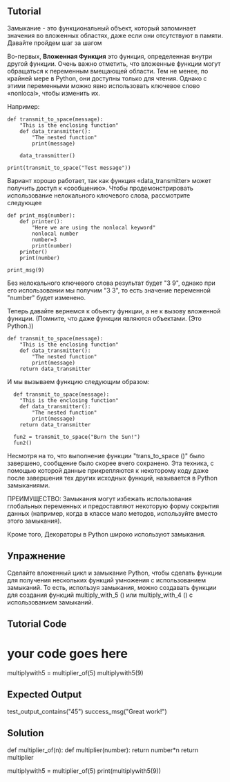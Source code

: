 Tutorial
--------

Замыкание - это функциональный объект, который запоминает значения во вложенных областях, даже если они отсутствуют в памяти. Давайте пройдем шаг за шагом

Во-первых, **Вложенная Функция** это функция, определенная внутри другой функции. Очень важно отметить, что вложенные функции могут обращаться к переменным вмещающей области. Тем не менее, по крайней мере в Python, они доступны только для чтения. Однако с этими переменными можно явно использовать ключевое слово «nonlocal», чтобы изменить их.

Например:

    def transmit_to_space(message):
        "This is the enclosing function"
        def data_transmitter():
            "The nested function"
            print(message)
    
        data_transmitter()
    
    print(transmit_to_space("Test message"))

Вариант хорошо работает, так как функция «data_transmitter» может получить доступ к «сообщению». Чтобы продемонстрировать использование нелокального ключевого слова, рассмотрите следующее

    def print_msg(number):
        def printer():
            "Here we are using the nonlocal keyword"
            nonlocal number
            number=3
            print(number)
        printer()
        print(number)
    
    print_msg(9)

Без нелокального ключевого слова результат будет "3 9", однако при его использовании мы получим "3 3", то есть значение переменной "number" будет изменено.

Теперь давайте вернемся к объекту функции, а не к вызову вложенной функции. (Помните, что даже функции являются объектами. (Это Python.))

    def transmit_to_space(message):
        "This is the enclosing function"
        def data_transmitter():
            "The nested function"
            print(message)
        return data_transmitter

И мы вызываем функцию следующим образом:


      def transmit_to_space(message):
        "This is the enclosing function"
        def data_transmitter():
            "The nested function"
            print(message)
        return data_transmitter
        
  	  fun2 = transmit_to_space("Burn the Sun!")
  	  fun2()

Несмотря на то, что выполнение функции "trans_to_space ()" было завершено, сообщение было скорее вчего сохранено. Эта техника, с помощью которой данные прикрепляются к некоторому коду даже после завершения тех других исходных функций, называется в Python замыканиями.

ПРЕИМУЩЕСТВО: Замыкания могут избежать использования глобальных переменных и предоставляют некоторую форму сокрытия данных (например, когда в классе мало методов, используйте вместо этого замыкания).

Кроме того, Декораторы в Python широко используют замыкания.

Упражнение
--------

Сделайте вложенный цикл и замыкание Python, чтобы сделать функции для получения нескольких функций умножения с использованием замыканий. То есть, используя замыкания, можно создавать функции для создания функций multiply_with_5 () или multiply_with_4 () с использованием замыканий.

Tutorial Code
-------------

# your code goes here

multiplywith5 = multiplier_of(5)
multiplywith5(9)

Expected Output
---------------

test_output_contains("45")
success_msg("Great work!")

Solution
--------

def multiplier_of(n):
    def multiplier(number):
        return number*n
    return multiplier

multiplywith5 = multiplier_of(5)
print(multiplywith5(9))
